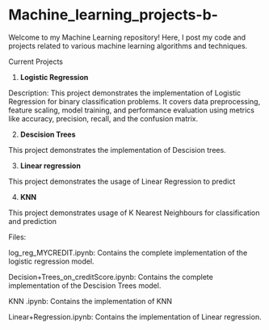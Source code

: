 # Machine_learning_projects-b-
Welcome to my Machine Learning repository! Here, I post my code and projects related to various machine learning algorithms and techniques.

Current Projects
1. **Logistic Regression**

Description: This project demonstrates the implementation of Logistic Regression for binary classification problems. It covers data preprocessing, feature scaling, model training, and performance evaluation using metrics like accuracy, precision, recall, and the confusion matrix.

2. **Descision Trees**
   
This project demonstrates the implementation of Descision trees.

3.  **Linear regression**

This project demonstrates the usage of Linear Regression to predict


4. **KNN**

This project demonstrates usage of K Nearest Neighbours for classification and prediction


Files:

log_reg_MYCREDIT.ipynb:   Contains the complete implementation of the logistic regression model.

Decision+Trees_on_creditScore.ipynb:   Contains the complete implementation of the Descision Trees model.

KNN .ipynb:   Contains the implementation of KNN

Linear+Regression.ipynb:   Contains the implementation of Linear regression.

